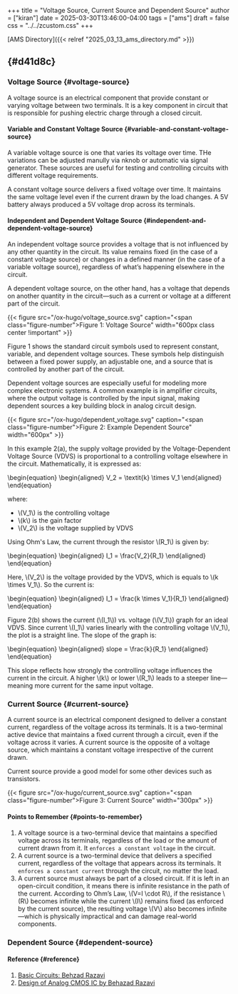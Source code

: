 +++
title = "Voltage Source, Current Source and Dependent Source"
author = ["kiran"]
date = 2025-03-30T13:46:00-04:00
tags = ["ams"]
draft = false
css = "../../zcustom.css"
+++

[AMS Directory]({{< relref "2025_03_13_ams_directory.md" >}})


##  {#d41d8c}


### Voltage Source {#voltage-source}

A voltage source is an electrical component that provide constant or varying voltage between two terminals. It is a key component in circuit that is responsible for pushing electric charge through a closed circuit.


#### Variable and Constant Voltage Source {#variable-and-constant-voltage-source}

A variable voltage source is one that varies its voltage over time. THe variations can be adjusted manully via nknob or automatic via signal generator. These sources are useful for testing and controlling circuits with different voltage requirements.

A constant voltage source delivers a fixed voltage over time. It maintains the same voltage level even if the current drawn by the load changes. A 5V battery always produced a 5V voltage drop across its terminals.


#### Independent and Dependent Voltage Source {#independent-and-dependent-voltage-source}

An independent voltage source provides a voltage that is not influenced by any other quantity in the circuit. Its value remains fixed (in the case of a constant voltage source) or changes in a defined manner (in the case of a variable voltage source), regardless of what’s happening elsewhere in the circuit.

A dependent voltage source, on the other hand, has a voltage that depends on another quantity in the circuit—such as a current or voltage at a different part of the circuit.

{{< figure src="/ox-hugo/voltage_source.svg" caption="<span class=\"figure-number\">Figure 1: </span>Voltage Source" width="600px class center !important" >}}

Figure 1 shows the standard circuit symbols used to represent constant, variable, and dependent voltage sources. These symbols help distinguish between a fixed power supply, an adjustable one, and a source that is controlled by another part of the circuit.

Dependent voltage sources are especially useful for modeling more complex electronic systems. A common example is in amplifier circuits, where the output voltage is controlled by the input signal, making dependent sources a key building block in analog circuit design.

{{< figure src="/ox-hugo/dependent_voltage.svg" caption="<span class=\"figure-number\">Figure 2: </span>Example Dependent Source" width="600px" >}}

In this example 2(a), the supply voltage provided by the  Voltage-Dependent Voltage Source (VDVS) is proportional to a controlling voltage elsewhere in the circuit. Mathematically, it is expressed as:

\begin{equation}
\begin{aligned}
V\_2 = \textit{k} \times V\_1
\end{aligned}
\end{equation}

where:

-   \\(V\_1\\) is the controlling voltage
-   \\(k\\) is the gain factor
-   \\(V\_2\\) is the voltage supplied by VDVS

Using Ohm's Law, the current through the resistor \\(R\_1\\) is given by:

\begin{equation}
\begin{aligned}
I\_1 = \frac{V\_2}{R\_1}
\end{aligned}
\end{equation}

Here, \\(V\_2\\)​ is the voltage provided by the VDVS, which is equals to \\(k \times V\_1\\)​. So the current is:

\begin{equation}
\begin{aligned}
I\_1 = \frac{k \times V\_1}{R\_1}
\end{aligned}
\end{equation}

Figure 2(b) shows the current (\\(I\_1\\)) vs. voltage (\\(V\_1\\)) graph for an ideal VDVS. Since current \\(I\_1\\) varies linearly with the controlling voltage \\(V\_1\\)​, the plot is a straight line. The slope of the graph is:

\begin{equation}
\begin{aligned}
slope = \frac{k}{R\_1}
\end{aligned}
\end{equation}

This slope reflects how strongly the controlling voltage influences the current in the circuit. A higher \\(k\\) or lower \\(R\_1\\)​ leads to a steeper line—meaning more current for the same input voltage.


### Current Source {#current-source}

A current source is an electrical component designed to deliver a constant current, regardless of the voltage across its terminals. It is a two-terminal active device that maintains a fixed current through a circuit, even if the voltage across it varies.
A current source is the opposite of a voltage source, which maintains a constant voltage irrespective of the current drawn.

Current source provide a good model for some other devices such as transistors.

{{< figure src="/ox-hugo/current_source.svg" caption="<span class=\"figure-number\">Figure 3: </span>Current Source" width="300px" >}}


#### Points to Remember {#points-to-remember}

1.  A voltage source is a two-terminal device that maintains a specified voltage across its terminals, regardless of the load or the amount of current drawn from it. It `enforces a constant voltage` in the circuit.
2.  A current source is a two-terminal device that delivers a specified current, regardless of the voltage that appears across its terminals. It `enforces a constant current` through the circuit, no matter the load.
3.  A current source must always be part of a closed circuit. If it is left in an open-circuit condition, it means there is infinite resistance in the path of the current. According to Ohm’s Law, \\(V=I \cdot R\\), if the resistance \\(R\\) becomes infinite while the current \\(I\\) remains fixed (as enforced by the current source), the resulting voltage \\(V\\) also becomes infinite—which is physically impractical and can damage real-world components.


### Dependent Source {#dependent-source}


#### Reference {#reference}

1.  [Basic Circuits: Behzad Razavi](https://www.youtube.com/playlist?list=PLf3-Y54_5J6NqqY3wbNGWMXNcp6yafKnB)
2.  [Design of Analog CMOS IC by Behazad Razavi](https://www.amazon.com/Integrated-Circuits-Electronics-Computer-Enginering/dp/0072524936/140-2434170-9079053?pd_rd_w=lFu00&content-id=amzn1.sym.081392b0-c07f-4fc2-8965-84d15d431f0d&pf_rd_p=081392b0-c07f-4fc2-8965-84d15d431f0d&pf_rd_r=SCR736BQYSXTEC5X3E10&pd_rd_wg=RQnBY&pd_rd_r=6667b244-37a9-4b2a-885b-239912ea914f&pd_rd_i=0072524936&psc=1)
